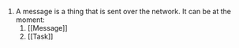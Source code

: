 1. A message is a thing that is sent over the network. It can be at the moment: 
	1. [[Message]]
	2. [[Task]]
